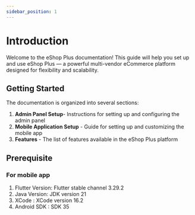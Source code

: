 ```yaml
---
sidebar_position: 1
---
```


# Introduction

Welcome to the eShop Plus documentation!
This guide will help you set up and use eShop Plus — a powerful multi-vendor eCommerce platform designed for flexibility and scalability.

## Getting Started

The documentation is organized into several sections:

1. **Admin Panel Setup**- Instructions for setting up and configuring the admin panel
2. **Mobile Application Setup** - Guide for setting up and customizing the mobile app
4. **Features** - The list of features available in the eShop Plus platform

## Prerequisite


### For mobile app

1. Flutter Version: Flutter stable channel 3.29.2
2. Java Version: JDK version 21
3. XCode : XCode version 16.2
4. Android SDK : SDK 35 

